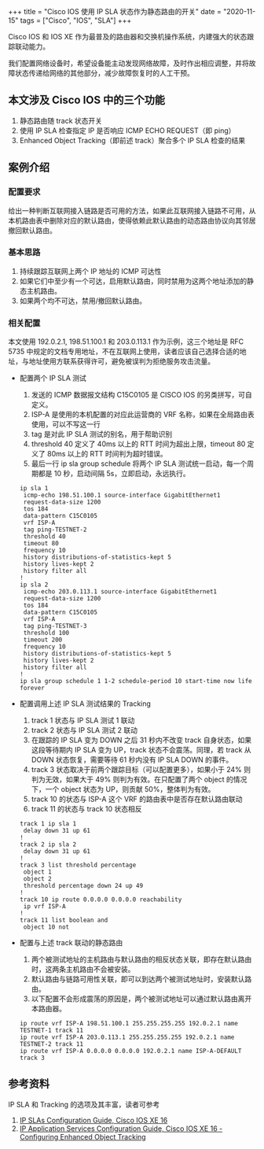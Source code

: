 +++
title = "Cisco IOS 使用 IP SLA 状态作为静态路由的开关"
date = "2020-11-15"
tags = ["Cisco", "IOS", "SLA"]
+++

Cisco IOS 和 IOS XE 作为最普及的路由器和交换机操作系统，内建强大的状态跟踪联动能力。

我们配置网络设备时，希望设备能主动发现网络故障，及时作出相应调整，并将故障状态传递给网络的其他部分，减少故障恢复时的人工干预。

## 本文涉及 Cisco IOS 中的三个功能
1. 静态路由随 track 状态开关
1. 使用 IP SLA 检查指定 IP 是否响应 ICMP ECHO REQUEST（即 ping）
1. Enhanced Object Tracking（即前述 track）聚合多个 IP SLA 检查的结果

## 案例介绍
### 配置要求
给出一种判断互联网接入链路是否可用的方法，如果此互联网接入链路不可用，从本机路由表中删除对应的默认路由，使得依赖此默认路由的动态路由协议向其邻居撤回默认路由。

### 基本思路
1. 持续跟踪互联网上两个 IP 地址的 ICMP 可达性
1. 如果它们中至少有一个可达，启用默认路由，同时禁用为这两个地址添加的静态主机路由。
1. 如果两个均不可达，禁用/撤回默认路由。

### 相关配置
本文使用 192.0.2.1, 198.51.100.1 和 203.0.113.1 作为示例，这三个地址是 RFC 5735 中规定的文档专用地址，不在互联网上使用，读者应该自己选择合适的地址，与地址使用方联系获得许可，避免被误判为拒绝服务攻击流量。

- 配置两个 IP SLA 测试
  1. 发送的 ICMP 数据报文结构 C15C0105 是 CISCO IOS 的另类拼写，可自定义。
  1. ISP-A 是使用的本机配置的对应此运营商的 VRF 名称，如果在全局路由表使用，可以不写这一行
  1. tag 是对此 IP SLA 测试的别名，用于帮助识别
  1. threshold 40 定义了 40ms 以上的 RTT 时间为超出上限，timeout 80 定义了 80ms 以上的 RTT 时间判为超时错误。
  1. 最后一行 ip sla group schedule 将两个 IP SLA 测试统一启动，每一个周期都是 10 秒，启动间隔 5s，立即启动，永远执行。

  ```
  ip sla 1
   icmp-echo 198.51.100.1 source-interface GigabitEthernet1
   request-data-size 1200
   tos 184
   data-pattern C15C0105
   vrf ISP-A
   tag ping-TESTNET-2
   threshold 40
   timeout 80
   frequency 10
   history distributions-of-statistics-kept 5
   history lives-kept 2
   history filter all
  !
  ip sla 2
   icmp-echo 203.0.113.1 source-interface GigabitEthernet1
   request-data-size 1200
   tos 184
   data-pattern C15C0105
   vrf ISP-A
   tag ping-TESTNET-3
   threshold 100
   timeout 200
   frequency 10
   history distributions-of-statistics-kept 5
   history lives-kept 2
   history filter all
  !
  ip sla group schedule 1 1-2 schedule-period 10 start-time now life forever
  ```

- 配置调用上述 IP SLA 测试结果的 Tracking
  1. track 1 状态与 IP SLA 测试 1 联动
  1. track 2 状态与 IP SLA 测试 2 联动
  1. 在跟踪的 IP SLA 变为 DOWN 之后 31 秒内不改变 track 自身状态，如果这段等待期内 IP SLA 变为 UP，track 状态不会震荡。同理，若 track 从 DOWN 状态恢复，需要等待 61 秒内没有 IP SLA DOWN 的事件。
  1. track 3 状态取决于前两个跟踪目标（可以配置更多），如果小于 24% 则判为无效，如果大于 49% 则判为有效。在只配置了两个 object 的情况下，一个 object 状态为 UP，则贡献 50%，整体判为有效。
  1. track 10 的状态与 ISP-A 这个 VRF 的路由表中是否存在默认路由联动
  1. track 11 的状态与 track 10 状态相反
  ```
  track 1 ip sla 1
   delay down 31 up 61
  !
  track 2 ip sla 2
   delay down 31 up 61
  !
  track 3 list threshold percentage
   object 1
   object 2
   threshold percentage down 24 up 49
  !
  track 10 ip route 0.0.0.0 0.0.0.0 reachability
   ip vrf ISP-A
  !
  track 11 list boolean and
   object 10 not
  ```

- 配置与上述 track 联动的静态路由
  1. 两个被测试地址的主机路由与默认路由的相反状态关联，即存在默认路由时，这两条主机路由不会被安装。
  1. 默认路由与链路可用性关联，即可以到达两个被测试地址时，安装默认路由。
  1. 以下配置不会形成震荡的原因是，两个被测试地址可以通过默认路由离开本路由器。
  ```
  ip route vrf ISP-A 198.51.100.1 255.255.255.255 192.0.2.1 name TESTNET-1 track 11
  ip route vrf ISP-A 203.0.113.1 255.255.255.255 192.0.2.1 name TESTNET-2 track 11
  ip route vrf ISP-A 0.0.0.0 0.0.0.0 192.0.2.1 name ISP-A-DEFAULT track 3
  ```

## 参考资料
IP SLA 和 Tracking 的选项及其丰富，读者可参考
1. [IP SLAs Configuration Guide, Cisco IOS XE 16](https://www.cisco.com/c/en/us/td/docs/ios-xml/ios/ipsla/configuration/xe-16/sla-xe-16-book.html)
1. [IP Application Services Configuration Guide, Cisco IOS XE 16 - Configuring Enhanced Object Tracking](https://www.cisco.com/c/en/us/td/docs/ios-xml/ios/ipapp/configuration/xe-16/iap-xe-16-book/iap-eot.html)
